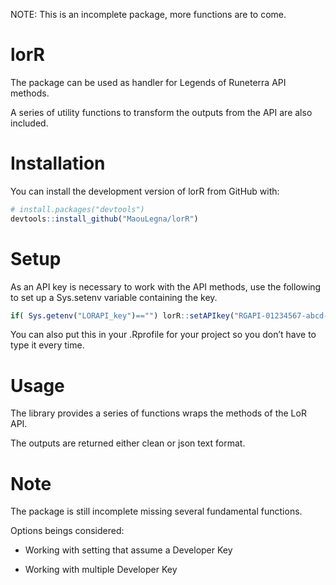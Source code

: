 
<!-- README.md is generated from README.Rmd. Please edit that file -->

NOTE: This is an incomplete package, more functions are to come.

# lorR

The package can be used as handler for Legends of Runeterra API methods.

A series of utility functions to transform the outputs from the API are
also included.

# Installation

You can install the development version of lorR from GitHub with:

``` r
# install.packages("devtools")
devtools::install_github("MaouLegna/lorR")
```

# Setup

As an API key is necessary to work with the API methods, use the
following to set up a Sys.setenv variable containing the key.

``` r
if( Sys.getenv("LORAPI_key")=="") lorR::setAPIkey("RGAPI-01234567-abcd-8ef9-abcd-0123456789AB")
```

You can also put this in your .Rprofile for your project so you don’t
have to type it every time.

# Usage

The library provides a series of functions wraps the methods of the LoR
API.

The outputs are returned either clean or json text format.

# Note

The package is still incomplete missing several fundamental functions.

Options beings considered:

-   Working with setting that assume a Developer Key

-   Working with multiple Developer Key

